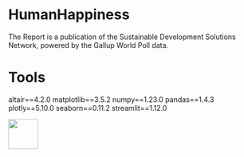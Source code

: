 # HumanHappiness

The Report is a publication of the Sustainable Development Solutions Network, powered by the Gallup World Poll data.

# Tools

altair==4.2.0
matplotlib==3.5.2
numpy==1.23.0
pandas==1.4.3
plotly==5.10.0
seaborn==0.11.2
streamlit==1.12.0

<img src="https://i.etsystatic.com/5458934/r/il/d92186/1890011416/il_1140xN.1890011416_5hw9.jpg" hright="40" width="60" >


